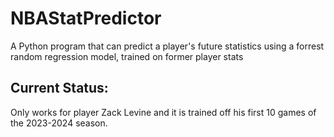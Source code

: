 # NBAStatPredictor
A Python program that can predict a player's future statistics using a forrest random regression model, trained on former player stats

## Current Status:
Only works for player Zack Levine and it is trained off his first 10 games of the 2023-2024 season.
